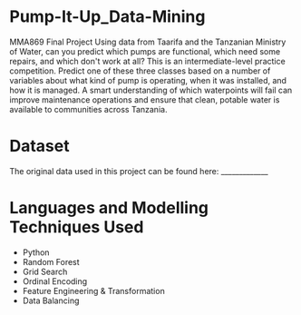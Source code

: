 # Pump-It-Up_Data-Mining
MMA869 Final Project
Using data from Taarifa and the Tanzanian Ministry of Water, can you predict which pumps are functional, which need some repairs, and which don't work at all? This is an intermediate-level practice competition. Predict one of these three classes based on a number of variables about what kind of pump is operating, when it was installed, and how it is managed. A smart understanding of which waterpoints will fail can improve maintenance operations and ensure that clean, potable water is available to communities across Tanzania.

# Dataset
The original data used in this project can be found here: _____________

# Languages and Modelling Techniques Used
- Python
- Random Forest
- Grid Search
- Ordinal Encoding
- Feature Engineering & Transformation
- Data Balancing
